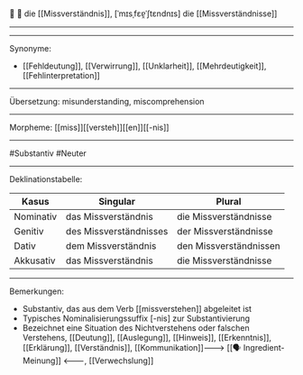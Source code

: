 🤔 🔴 die [[Missverständnis]], [ˈmɪsˌfɛɐ̯ˈʃtɛndnɪs]
die [[Missverständnisse]]

---

---
Synonyme:
- [[Fehldeutung]], [[Verwirrung]], [[Unklarheit]], [[Mehrdeutigkeit]], [[Fehlinterpretation]]

---
Übersetzung: misunderstanding, miscomprehension

---
Morpheme:
[[miss]][[versteh]][[en]][[-nis]]

---
#Substantiv #Neuter

---
Deklinationstabelle:

| Kasus | Singular | Plural |
|-------|----------|--------|
| Nominativ | das Missverständnis | die Missverständnisse |
| Genitiv | des Missverständnisses | der Missverständnisse |
| Dativ | dem Missverständnis | den Missverständnissen |
| Akkusativ | das Missverständnis | die Missverständnisse |

---
Bemerkungen:
- Substantiv, das aus dem Verb [[missverstehen]] abgeleitet ist
- Typisches Nominalisierungssuffix [-nis] zur Substantivierung
- Bezeichnet eine Situation des Nichtverstehens oder falschen Verstehens, [[Deutung]], [[Auslegung]], [[Hinweis]], [[Erkenntnis]], [[Erklärung]], [[Verständnis]], [[Kommunikation]]---> [[🗣️ Ingredient-Meinung]] <---, [[Verwechslung]]